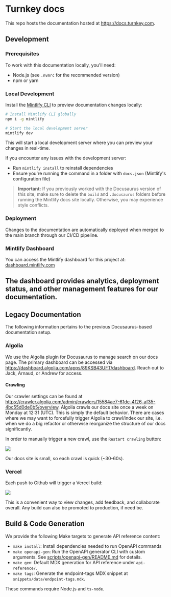 # Turnkey docs

This repo hosts the documentation hosted at https://docs.turnkey.com.

## Development

### Prerequisites

To work with this documentation locally, you'll need:

- Node.js (see `.nvmrc` for the recommended version)
- npm or yarn

### Local Development

Install the [Mintlify CLI](https://www.npmjs.com/package/mintlify) to preview documentation changes locally:

```sh
# Install Mintlify CLI globally
npm i -g mintlify

# Start the local development server
mintlify dev
```

This will start a local development server where you can preview your changes in real-time.

If you encounter any issues with the development server:

- Run `mintlify install` to reinstall dependencies
- Ensure you're running the command in a folder with `docs.json` (Mintlify's configuration file)

> **Important:** If you previously worked with the Docusaurus version of this site, make sure to delete the `build` and `.docusaurus` folders before running the Mintlify docs site locally. Otherwise, you may experience style conflicts.

### Deployment

Changes to the documentation are automatically deployed when merged to the main branch through our CI/CD pipeline.

### Mintlify Dashboard

You can access the Mintlify dashboard for this project at:
[dashboard.mintlify.com](https://dashboard.mintlify.com/turnkey-0e7c1f5b/turnkey-0e7c1f5b)

## The dashboard provides analytics, deployment status, and other management features for our documentation.

## Legacy Documentation

The following information pertains to the previous Docusaurus-based documentation setup.

### Algolia

We use the Algolia plugin for Docusaurus to manage search on our docs page. The primary dashboard can be accessed via https://dashboard.algolia.com/apps/89KSB43UFT/dashboard. Reach out to Jack, Arnaud, or Andrew for access.

#### Crawling

Our crawler settings can be found at https://crawler.algolia.com/admin/crawlers/15584ae7-61de-4f26-af35-4bc55d0de0b5/overview. Algolia crawls our docs site once a week on Monday at 12:31 (UTC). This is simply the default behavior. There are cases where we may want to forcefully trigger Algolia to crawl/index our site, i.e. when we do a big refactor or otherwise reorganize the structure of our docs significantly.

In order to manually trigger a new crawl, use the `Restart crawling` button:

<img src="./static/algolia-crawler.png" />

Our docs site is small, so each crawl is quick (~30-60s).

### Vercel

Each push to Github will trigger a Vercel build:

<img src="./static/vercel.png" />

This is a convenient way to view changes, add feedback, and collaborate overall. Any build can also be promoted to production, if need be.

## Build & Code Generation

We provide the following Make targets to generate API reference content:

- `make install`: Install dependencies needed to run OpenAPI commands
- `make openapi-gen`: Run the OpenAPI generator CLI with custom arguments. See [scripts/openapi-gen/README.md](scripts/openapi-gen/README.md) for details.
- `make gen`: Default MDX generation for API reference under `api-reference/`.
- `make tags`: Generate the endpoint-tags MDX snippet at `snippets/data/endpoint-tags.mdx`.

These commands require Node.js and `ts-node`.
